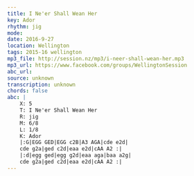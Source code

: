 ```yaml
---
title: I Ne'er Shall Wean Her
key: Ador
rhythm: jig
mode: 
date: 2016-9-27
location: Wellington
tags: 2015-16 wellington
mp3_file: http://session.nz/mp3/i-neer-shall-wean-her.mp3
mp3_url: https://www.facebook.com/groups/WellingtonSession
abc_url: 
source: unknown
transcription: unknown
chords: false
abc: |
    X: 5
    T: I Ne'er Shall Wean Her
    R: jig
    M: 6/8
    L: 1/8
    K: Ador
    |:G|EGG GED|EGG c2B|A3 AGA|cde e2d|
    cde g2a|ged c2d|eaa e2d|cAA A2 :|
    |:d|egg ged|egg g2d|eaa aga|baa a2g|
    cde g2a|ged c2d|eaa e2d|cAA A2 :|
---
```



